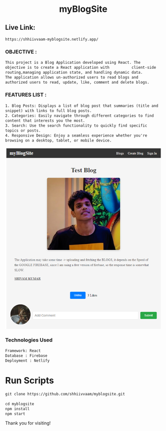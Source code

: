 <h1 align="center"> myBlogSite </h1>

## Live Link:

    https://shhiivvaam-myblogsite.netlify.app/

### OBJECTIVE :

    This project is a Blog Application developed using React. The objective is to create a React application with 	       client-side routing,managing application state, and handling dynamic data.
    The application allows un-authorized users to read blogs and authorized users to read, update, like, comment and delete blogs.

### FEATURES LIST :

    1. Blog Posts: Displays a list of blog post that summaries (title and snippet) with links to full blog posts.
    2. Categories: Easily navigate through different categories to find content that interests you the most.
    3. Search: Use the search functionality to quickly find specific topics or posts.
    4. Responsive Design: Enjoy a seamless experience whether you're browsing on a desktop, tablet, or mobile device.

![1717002674447](image/README/1717002674447.png)

### Technologies Used

    Framework: React
    Database : Firebase
    Deployment : Netlify

# Run Scripts

```Terminal
git clone https://github.com/shhiivvaam/myblogsite.git

cd myblogsite
npm install
npm start
```

Thank you for visiting!
